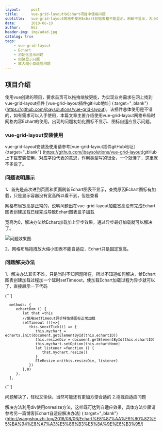 ```yaml
---
layout:     post
title:      vue-grid-layout与Echart项目中使用问题
subtitle:   vue-grid-layout网格中使用Echart初始表格不能显示，刷新不显示，大小自适应等问题
date:       2018-08-10
author:     Wsz
header-img: img/adad.jpg
catalog: true
tags:
    - vue-grid-layout
    - Echart
    - 初始化显示问题
    - 创建显示问题
    - 放大缩小自适应问题
---
```


## 项目介绍

   使用vue创建的项目，要求首页可以拖拽缩放更能，为实现业务需求在网上找到vue-grid-layout插件 [vue-grid-layout插件gitHub地址] {:target="_blank"} (https://github.com/jbaysolutions/vue-grid-layout)，该插件总体使用是不错的，如有需求可以入手使用，本篇文章主要介绍使用vue-grid-layout网格布局时网格内容Echart的使用，出现的问题初始化图标不显示、图标自适应显示问题。

### vue-grid-layout安装使用

   vue-grid-layout安装及使用请参考[vue-grid-layout插件gitHub地址] {:target="_blank"} (https://github.com/jbaysolutions/vue-grid-layout)gitHub上下载安装使用，对应字段代表的意思，作用类型写的很全，一个就懂了，这里就不多说了。

### 问题说明展示

  1、首先是首次进到页面和页面刷新Echart图表不显示，查找原因Echart图标有加载，只是显示容器没有宽高所以看不到，但是查看

  网格布局宽高是正常的，说明问题出在vue-grid-layout加载宽高没有完成Echart图表创建加载已经完成导致Echart图表盒子加载

  宽高为0，解决办法给Echart加载加上异步效果，通过异步最好加载就可以解决了。

  ![问题效果图](http://wangshouzhi/wangshouzhi.github.io/master/img/vue-grid-layout/vu.png).

  2、网格布局拖拽放大缩小图表不能自适应，Echart只是固定宽高。

### 问题解决办法

  1、解决办法其实不难，只是当时不知问题所在，所以不知道如何解决，给Echart 图表创建加载过程加一个延时setTimeout，使加载Echart加载过程为异步就可以了，直接展示一下代码

  (```)

      methods: {
         echartDom () {
            let that =this
            //使用setTimeout异步特性使图标正常加载
            setTimeout (()=>{
               this.$nextTick(() => {
                  this.mychart = echarts.init(document.getElementById(this.echartID))
                  this.resizeDiv = document.getElementById(this.echartID)
                  this.mychart.setOption(this.echartHome)
                  let listener =function () {
                     that.mychart.resize()
                  }
                  EleResize.on(this.resizeDiv, listener)
               })
            },0)
         },
      },

  (```)

  问题解决了，轻松又愉快，当然可能还有更加方便合适的
  2.拖拽自适应问题

   解决方法利用div使用onresize方法，这样既可达到自适应效果，具体方法步骤请参考另一篇博客[Echart自适应解决办法] {:target="_blank"} (http://wangshouzhi.top/2018/08/06/Echart%E8%87%AA%E9%80%82%E5%BA%94%E8%A7%A3%E5%86%B3%E5%8A%9E%E6%B3%95/)
